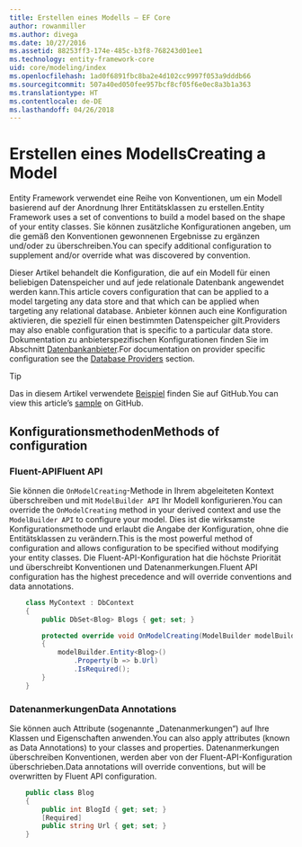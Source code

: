 ```yaml
---
title: Erstellen eines Modells – EF Core
author: rowanmiller
ms.author: divega
ms.date: 10/27/2016
ms.assetid: 88253ff3-174e-485c-b3f8-768243d01ee1
ms.technology: entity-framework-core
uid: core/modeling/index
ms.openlocfilehash: 1ad0f6891fbc8ba2e4d102cc9997f053a9dddb66
ms.sourcegitcommit: 507a40ed050fee957bcf8cf05f6e0ec8a3b1a363
ms.translationtype: HT
ms.contentlocale: de-DE
ms.lasthandoff: 04/26/2018
---
```

# <a name="creating-a-model"></a><span data-ttu-id="fbe84-102">Erstellen eines Modells</span><span class="sxs-lookup"><span data-stu-id="fbe84-102">Creating a Model</span></span>

<span data-ttu-id="fbe84-103">Entity Framework verwendet eine Reihe von Konventionen, um ein Modell basierend auf der Anordnung Ihrer Entitätsklassen zu erstellen.</span><span class="sxs-lookup"><span data-stu-id="fbe84-103">Entity Framework uses a set of conventions to build a model based on the shape of your entity classes.</span></span> <span data-ttu-id="fbe84-104">Sie können zusätzliche Konfigurationen angeben, um die gemäß den Konventionen gewonnenen Ergebnisse zu ergänzen und/oder zu überschreiben.</span><span class="sxs-lookup"><span data-stu-id="fbe84-104">You can specify additional configuration to supplement and/or override what was discovered by convention.</span></span>

<span data-ttu-id="fbe84-105">Dieser Artikel behandelt die Konfiguration, die auf ein Modell für einen beliebigen Datenspeicher und auf jede relationale Datenbank angewendet werden kann.</span><span class="sxs-lookup"><span data-stu-id="fbe84-105">This article covers configuration that can be applied to a model targeting any data store and that which can be applied when targeting any relational database.</span></span> <span data-ttu-id="fbe84-106">Anbieter können auch eine Konfiguration aktivieren, die speziell für einen bestimmten Datenspeicher gilt.</span><span class="sxs-lookup"><span data-stu-id="fbe84-106">Providers may also enable configuration that is specific to a particular data store.</span></span> <span data-ttu-id="fbe84-107">Dokumentation zu anbieterspezifischen Konfigurationen finden Sie im Abschnitt [Datenbankanbieter](../providers/index.md).</span><span class="sxs-lookup"><span data-stu-id="fbe84-107">For documentation on provider specific configuration see the [Database Providers](../providers/index.md) section.</span></span>

> [!TIP]  
> <span data-ttu-id="fbe84-108">Das in diesem Artikel verwendete [Beispiel](https://github.com/aspnet/EntityFramework.Docs/tree/master/samples) finden Sie auf GitHub.</span><span class="sxs-lookup"><span data-stu-id="fbe84-108">You can view this article’s [sample](https://github.com/aspnet/EntityFramework.Docs/tree/master/samples) on GitHub.</span></span>

## <a name="methods-of-configuration"></a><span data-ttu-id="fbe84-109">Konfigurationsmethoden</span><span class="sxs-lookup"><span data-stu-id="fbe84-109">Methods of configuration</span></span>

### <a name="fluent-api"></a><span data-ttu-id="fbe84-110">Fluent-API</span><span class="sxs-lookup"><span data-stu-id="fbe84-110">Fluent API</span></span>

<span data-ttu-id="fbe84-111">Sie können die `OnModelCreating`-Methode in Ihrem abgeleiteten Kontext überschreiben und mit `ModelBuilder API` Ihr Modell konfigurieren.</span><span class="sxs-lookup"><span data-stu-id="fbe84-111">You can override the `OnModelCreating` method in your derived context and use the `ModelBuilder API` to configure your model.</span></span> <span data-ttu-id="fbe84-112">Dies ist die wirksamste Konfigurationsmethode und erlaubt die Angabe der Konfiguration, ohne die Entitätsklassen zu verändern.</span><span class="sxs-lookup"><span data-stu-id="fbe84-112">This is the most powerful method of configuration and allows configuration to be specified without modifying your entity classes.</span></span> <span data-ttu-id="fbe84-113">Die Fluent-API-Konfiguration hat die höchste Priorität und überschreibt Konventionen und Datenanmerkungen.</span><span class="sxs-lookup"><span data-stu-id="fbe84-113">Fluent API configuration has the highest precedence and will override conventions and data annotations.</span></span>

<!-- [!code-csharp[Main](samples/core/Modeling/FluentAPI/Samples/Required.cs?range=5-15&highlight=5-10)] -->

``` csharp
    class MyContext : DbContext
    {
        public DbSet<Blog> Blogs { get; set; }

        protected override void OnModelCreating(ModelBuilder modelBuilder)
        {
            modelBuilder.Entity<Blog>()
                .Property(b => b.Url)
                .IsRequired();
        }
    }
```

### <a name="data-annotations"></a><span data-ttu-id="fbe84-114">Datenanmerkungen</span><span class="sxs-lookup"><span data-stu-id="fbe84-114">Data Annotations</span></span>

<span data-ttu-id="fbe84-115">Sie können auch Attribute (sogenannte „Datenanmerkungen“) auf Ihre Klassen und Eigenschaften anwenden.</span><span class="sxs-lookup"><span data-stu-id="fbe84-115">You can also apply attributes (known as Data Annotations) to your classes and properties.</span></span> <span data-ttu-id="fbe84-116">Datenanmerkungen überschreiben Konventionen, werden aber von der Fluent-API-Konfiguration überschrieben.</span><span class="sxs-lookup"><span data-stu-id="fbe84-116">Data annotations will override conventions, but will be overwritten by Fluent API configuration.</span></span>

<!-- [!code-csharp[Main](samples/core/Modeling/DataAnnotations/Samples/Required.cs?range=11-16&highlight=4)] -->
``` csharp
    public class Blog
    {
        public int BlogId { get; set; }
        [Required]
        public string Url { get; set; }
    }
```
